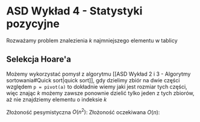 # ASD Wykład 4 - Statystyki pozycyjne
Rozważamy problem znalezienia $k$ najmniejszego elementu w tablicy

## Selekcja Hoare'a
Możemy wykorzystać pomysł z algorytmu [[ASD Wykład 2 i 3 - Algorytmy sortowania#Quick sort|quick sort]], gdy dzielimy zbiór na dwie części względem `p = pivot(a)`  to dokładnie wiemy jaki jest rozmiar tych części, więc znając $k$ możemy zawsze ponownie dzielić tylko jeden z tych zbiorów, aż nie znajdziemy elementu o indeksie $k$

Złożoność pesymistyczna $O(n^2)$: 
Złożoność oczekiwana $O(n)$: 